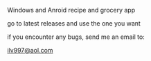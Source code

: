 Windows and Anroid recipe and grocery app

go to latest releases and use the one you want

if you encounter any bugs, send me an email to:

ilv997@aol.com
